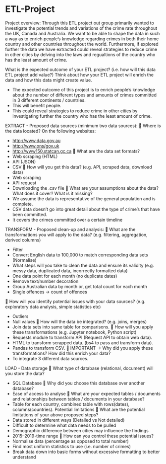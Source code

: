 # ETL-Project
Project overview: 
Through this ETL project out group primarily wanted to investigate the potential trends and variations of the crime rate throughout the UK, Canada and Australia. We want to be able to shape the data in such a way as to enrich people’s knowledge regarding crimes in both their home country and other countries throughout the world. Furthermore, if explored further the data we have extracted could reveal strategies to reduce crime in other cities by delving into the laws and regualtions of the country who has the least amount of crime. 

What is the expected outcome of your ETL project? (i.e. how will this data ETL project add value?) Think about how your ETL project will enrich the data and how this data might create value.
-	The expected outcome of this project is to enrich people’s knowledge about the number of different types and amounts of crimes committed in 3 different continents / countries.
-	This will benefit people.
-	This could reveal strategies to reduce crime in other cities by investigating further the country who has the least amount of crime.

EXTRACT - Proposed data sources (minimum two data sources):
	Where is the data located?
On the following websites:
-	http://www.data.gov.au
-	http://www.ons/gov.uk
-	http://www150.statcan.gc.ca
	What are the data set formats?
-	Web scraping (HTML)
-	API (JSON)
-	CSV
	How will you get this data? (e.g. API, scraped data, download data)
-	Web scraping
-	API request
-	Downloading the .csv file
	What are your assumptions about the data? What does it cover? What is it missing?
-	We assume the data is representative of the general population and is complete.
-	CSV data doesn’t go into great detail about the type of crime’s that have been committed.
-	It covers the crimes committed over a certain timeline 

TRANSFORM - Proposed clean-up and analysis:
	What are the transformations you will apply to the data? (e.g. filtering, aggregation, derived columns)
-	Filter
-	Convert English data to 100,000 to match corresponding data sets (Normalise)
-	What steps will you take to clean the data and ensure its validity (e.g. messy data, duplicated data, incorrectly formatted data)
-	One data point for each month (no duplicate dates)
-	Remove text/number decoration
-	Group Australian data by month or, get total count for each month
-	Single offences -> count of offences

	How will you identify potential issues with your data sources? (e.g. exploratory data analysis, simple statistics etc)
-	Outliers
-	Null values
	How will the data be integrated? (e.g. joins, merges)
-	Join data sets into same table for comparisons. 
	How will you apply these transformations (e.g. Jupyter notebook, Python script)
-	Requests module to transform API (Request API to obtain web data).
-	HTML to transform scrapped data. (bs4 to pass and transform data).
-	Pandas to transform CSV.
	IMPORTANT → Why did you apply these transformations? How did this enrich your data?
-	To integrate 3 different data sources. 

LOAD - Data storage
	What type of database (relational, document) will you store the data?
-	SQL Database
	Why did you choose this database over another database?
-	Ease of access to analyse
	What are your expected tables / documents and relationships between tables / documents in your database?
-	Table for each country, combined table with rows(dates), columns(countries).
Potential limitations
	What are the potential limitations of your above proposed steps?
-	Data stored in different ways (Detailed vs Not detailed)
-	Difficult to determine what data needs to be pulled
-	Demographic difference between cities may influence the findings
-	2015–2019-time range
	How can you control these potential issues?
-	Normalise data (percentage as opposed to total number)
-	Find most uniform statistics to use (i.e. number of crimes)
-	Break data down into basic forms without excessive formatting to better understand
